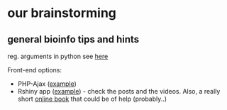#  our brainstorming 



## general bioinfo tips and hints


reg. arguments in python see [here](https://docs.python.org/dev/library/argparse.html)

Front-end options: 
* PHP-Ajax ([example](https://www.w3schools.com/xml/ajax_database.asp))
* Rshiny app ([example](https://github.com/Tychobra/shiny_crud)) - check the posts and the videos. 
 Also, a really short [online book](https://bookdown.org/msharkey3434/ShinyDB_Book/) that could be of help (probably..)
